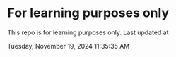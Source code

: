 # For learning purposes only
This repo is for learning purposes only.
Last updated at

Tuesday, November 19, 2024 11:35:35 AM

